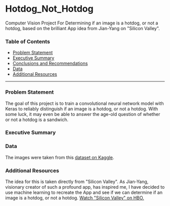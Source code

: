 # Hotdog_Not_Hotdog
Computer Vision Project For Determining if an image is a hotdog, or not a hotdog, based on the brilliant App idea from Jian-Yang on "Silicon Valley".



### Table of Contents

* [Problem Statement](#user-content-problem-statement)
* [Executive Summary](#user-content-executive-summary)
* [Conclusions and Recommendations](#user-content-conclusions-and-recommendations)
* [Data](#user-data)
* [Additional Resources](#user-content-additional-information)




---


### Problem Statement
 
The goal of this project is to train a convolutional neural network model with Keras to reliably distinguish if an image is a hotdog, or not a hotdog. With some luck, it may even be able to answer the age-old question of whether or not a hotdog is a sandwich.


### Executive Summary



### Data

The images were taken from this [dataset on Kaggle](https://www.kaggle.com/yashvrdnjain/hotdognothotdog).


### Additional Resources

The idea for this is taken directly from "Silicon Valley". As Jian-Yang, visionary creator of such a profound app, has inspired me, I have decided to use machine learning to recreate the App and see if we can determine if an image is a hotdog, or not a hotdog. [Watch "Silicon Valley" on HBO.](https://www.hbomax.com/series/urn:hbo:series:GVU2WugfAylFvjSoJATvA?utm_id=sa%7c71700000067192017%7c58700007050034333%7cp64164655361&gclid=CjwKCAjwt8uGBhBAEiwAayu_9Yxct6x01VNwz2DTUdzLyw96CGgoDrvPkmAbmhGZ3rBIAtzvWXCeGhoCk1gQAvD_BwE&gclsrc=aw.ds)
 
